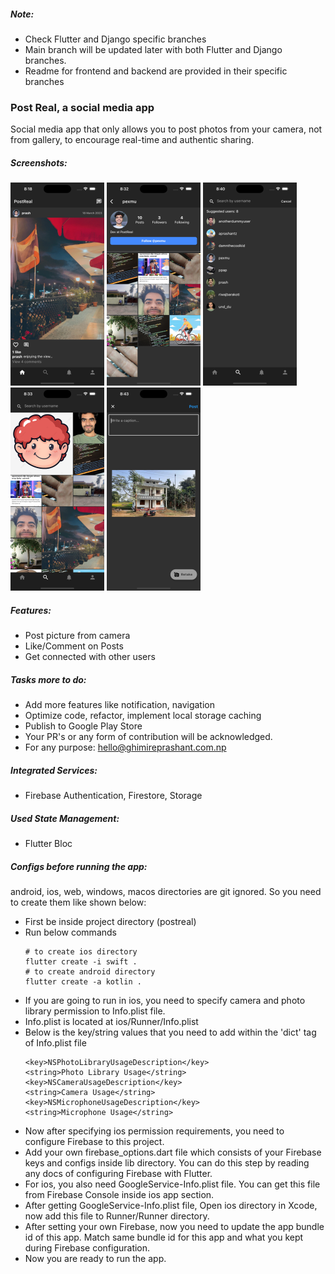 ##### Note:

- Check Flutter and Django specific branches
- Main branch will be updated later with both Flutter and Django branches.
- Readme for frontend and backend are provided in their specific branches

### Post Real, a social media app

Social media app that only allows you to post photos from your camera, not from gallery, to encourage real-time and authentic sharing.

##### Screenshots:

![Post Screenshot](./docs/post_ss.png) ![Profile Screenshot](./docs/profile_ss.png) ![Search Users Screenshot](./docs/searchusers_ss.png) ![Search Feed Screenshot](./docs/searchfeed_ss.png) ![Post Picture Screenshot](./docs/postpic_ss.png)

##### Features:

- Post picture from camera
- Like/Comment on Posts
- Get connected with other users

##### Tasks more to do:

- Add more features like notification, navigation
- Optimize code, refactor, implement local storage caching
- Publish to Google Play Store
- Your PR's or any form of contribution will be acknowledged.
- For any purpose: hello@ghimireprashant.com.np

##### Integrated Services:

- Firebase Authentication, Firestore, Storage

##### Used State Management:

- Flutter Bloc

##### Configs before running the app:

android, ios, web, windows, macos directories are git ignored. So you need to create them like shown below:

- First be inside project directory (postreal)
- Run below commands
  ```
  # to create ios directory
  flutter create -i swift .
  # to create android directory
  flutter create -a kotlin .
  ```
- If you are going to run in ios, you need to specify camera and photo library permission to Info.plist file.
- Info.plist is located at ios/Runner/Info.plist
- Below is the key/string values that you need to add within the 'dict' tag of Info.plist file
  ```
  <key>NSPhotoLibraryUsageDescription</key>
  <string>Photo Library Usage</string>
  <key>NSCameraUsageDescription</key>
  <string>Camera Usage</string>
  <key>NSMicrophoneUsageDescription</key>
  <string>Microphone Usage</string>
  ```
- Now after specifying ios permission requirements, you need to configure Firebase to this project.
- Add your own firebase_options.dart file which consists of your Firebase keys and configs inside lib directory. You can do this step by reading any docs of configuring Firebase with Flutter.
- For ios, you also need GoogleService-Info.plist file. You can get this file from Firebase Console inside ios app section.
- After getting GoogleService-Info.plist file, Open ios directory in Xcode, now add this file to Runner/Runner directory.
- After setting your own Firebase, now you need to update the app bundle id of this app. Match same bundle id for this app and what you kept during Firebase configuration.
- Now you are ready to run the app.
